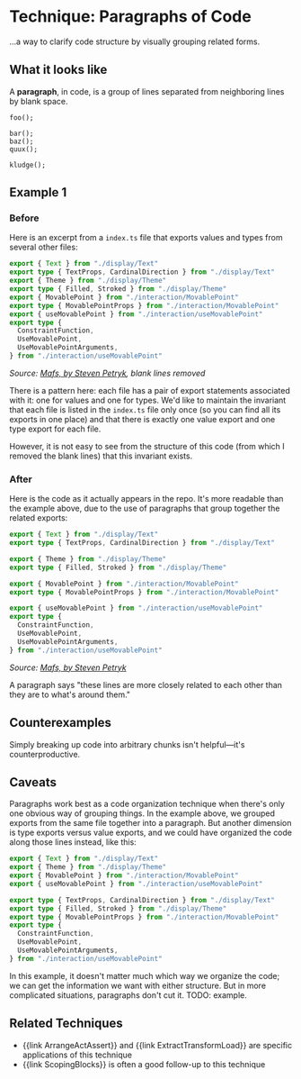 # Technique: Paragraphs of Code

<div class="summary-block">

...a way to clarify code structure by visually grouping related forms.

</div>

## What it looks like

A **paragraph**, in code, is a group of lines separated from neighboring lines
by blank space.

```
foo();

bar();
baz();
quux();

kludge();
```

## Example 1

### Before

Here is an excerpt from a `index.ts` file that exports values and types from several other files:

```ts
export { Text } from "./display/Text"
export type { TextProps, CardinalDirection } from "./display/Text"
export { Theme } from "./display/Theme"
export type { Filled, Stroked } from "./display/Theme"
export { MovablePoint } from "./interaction/MovablePoint"
export type { MovablePointProps } from "./interaction/MovablePoint"
export { useMovablePoint } from "./interaction/useMovablePoint"
export type {
  ConstraintFunction,
  UseMovablePoint,
  UseMovablePointArguments,
} from "./interaction/useMovablePoint"
```

<cite>Source: [Mafs, by Steven Petryk](https://github.com/stevenpetryk/mafs/blob/e1eba6af30d3c1fdbb2d7b43662c1f842a03b955/src/index.tsx), blank lines removed</cite>

There is a pattern here: each file has a pair of export statements associated with it: one
for values and one for types. We'd like to maintain the invariant that each file is listed in the `index.ts` file only
once (so you can find all its exports in one place) and that there is exactly one value export and one type
export for each file.

However, it is not easy to see from the structure of this code (from which I removed the blank lines) that
this invariant exists.

### After

Here is the code as it actually appears in the repo. It's more readable than the example above, due to the use of
paragraphs that group together the related exports:

```ts
export { Text } from "./display/Text"
export type { TextProps, CardinalDirection } from "./display/Text"

export { Theme } from "./display/Theme"
export type { Filled, Stroked } from "./display/Theme"

export { MovablePoint } from "./interaction/MovablePoint"
export type { MovablePointProps } from "./interaction/MovablePoint"

export { useMovablePoint } from "./interaction/useMovablePoint"
export type {
  ConstraintFunction,
  UseMovablePoint,
  UseMovablePointArguments,
} from "./interaction/useMovablePoint"
```

<cite>Source: [Mafs, by Steven Petryk](https://github.com/stevenpetryk/mafs/blob/e1eba6af30d3c1fdbb2d7b43662c1f842a03b955/src/index.tsx)</cite>

A paragraph says "these lines are more closely related to each other than they are to what's around them."

## Counterexamples

Simply breaking up code into arbitrary chunks isn't helpful—it's counterproductive.

## Caveats

Paragraphs work best as a code organization technique when there's only one obvious way of grouping things. In the example above, we grouped exports from the same file together into a paragraph. But another dimension is type exports versus value exports, and we could have organized the code along those lines instead, like this:

```ts
export { Text } from "./display/Text"
export { Theme } from "./display/Theme"
export { MovablePoint } from "./interaction/MovablePoint"
export { useMovablePoint } from "./interaction/useMovablePoint"

export type { TextProps, CardinalDirection } from "./display/Text"
export type { Filled, Stroked } from "./display/Theme"
export type { MovablePointProps } from "./interaction/MovablePoint"
export type {
  ConstraintFunction,
  UseMovablePoint,
  UseMovablePointArguments,
} from "./interaction/useMovablePoint"
```

In this example, it doesn't matter much which way we organize the code; we can get the information we want with either structure. But in more complicated situations, paragraphs don't cut it. TODO: example.

## Related Techniques

- {{link ArrangeActAssert}} and {{link ExtractTransformLoad}} are specific applications of this technique
- {{link ScopingBlocks}} is often a good follow-up to this technique